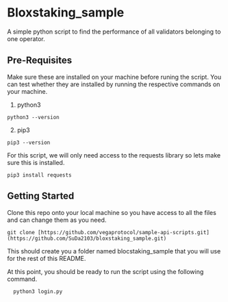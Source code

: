 # Bloxstaking_sample

A simple python script to find the performance of all validators belonging to one operator. 


## Pre-Requisites

Make sure these are installed on your machine before runing the script. You can test whether they are installed by running the respective commands on your machine. 

1. python3

```
python3 --version
```

2. pip3

```
pip3 --version
```

For this script, we will only need access to the requests library so lets make sure this is installed. 

```
pip3 install requests
```


## Getting Started
Clone this repo onto your local machine so you have access to all the files and can change them as you need.

```
git clone [https://github.com/vegaprotocol/sample-api-scripts.git](https://github.com/SuDa2103/bloxstaking_sample.git)
```
This should create you a folder named blocstaking_sample that you will use for the rest of this README.

At this point, you should be ready to run the script using the following command. 
```
  python3 login.py
```
